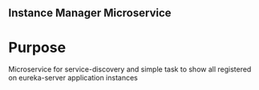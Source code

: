 ## Instance Manager Microservice

# Purpose

Microservice for service-discovery and simple task to show all registered on eureka-server application instances